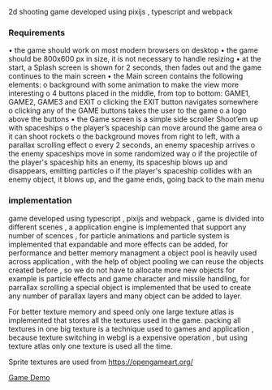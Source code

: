 2d shooting game developed using pixijs , typescript and webpack


### Requirements
• the game should work on most modern browsers on desktop
• the game should be 800x600 px in size, it is not necessary to handle resizing
• at the start, a Splash screen is shown for 2 seconds, then fades out and the game continues 
to the main screen
• the Main screen contains the following elements:
o background with some animation to make the view more interesting
o 4 buttons placed in the middle, from top to bottom:
GAME1, GAME2, GAME3 and EXIT
o clicking the EXIT button navigates somewhere
o clicking any of the GAME buttons takes the user to the game
o a logo above the buttons
• the Game screen is a simple side scroller Shoot’em up with spaceships
o the player’s spaceship can move around the game area
o it can shoot rockets
o the background moves from right to left, with a parallax scrolling effect
o every 2 seconds, an enemy spaceship arrives
o the enemy spaceships move in some randomized way
o if the projectile of the player's spaceship hits an enemy, its spaceship blows up and 
disappears, emitting particles
o if the player's spaceship collides with an enemy object, it blows up, and the game 
ends, going back to the main menu


### implementation
game developed using typescript , pixijs and webpack , game is divided into different scenes , a application engine is implemented that support any number of scences , for particle animations and particle system is implemented that expandable and more effects can be added, for performance and better memory managment a object pool is heavily used across application , with the help of object pooling we can reuse the objects created before , so we do not have to allocate more new objects for example is particle effects and game character and missile handling, for parrallax scrolling a special object is implemented that be used to create any number of parallax layers and many object can be added to layer.

For better texture memory and speed only one large texture atlas is implemented that stores all the textures used in the game. packing all textures in one big texture is a technique used to games and application , because texture switching in webgl is a expensive operation , but using texture atlas only one texture is used all the time.

Sprite textures are used from https://opengameart.org/

[Game Demo](https://asif2k.github.io/portfolio/spaceshooter2d/)